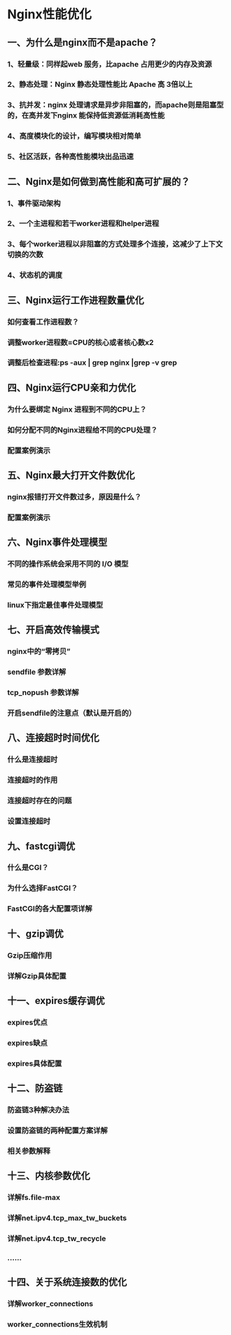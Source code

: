 # Nginx性能优化

## 一、为什么是nginx而不是apache？

### 1、轻量级：同样起web 服务，比apache 占用更少的内存及资源

### 2、静态处理：Nginx 静态处理性能比 Apache 高 3倍以上

### 3、抗并发：nginx 处理请求是异步非阻塞的，而apache则是阻塞型的，在高并发下nginx 能保持低资源低消耗高性能

### 4、高度模块化的设计，编写模块相对简单

### 5、社区活跃，各种高性能模块出品迅速

## 二、Nginx是如何做到高性能和高可扩展的？

### 1、事件驱动架构

### 2、一个主进程和若干worker进程和helper进程

### 3、每个worker进程以非阻塞的方式处理多个连接，这减少了上下文切换的次数

### 4、状态机的调度

## 三、Nginx运行工作进程数量优化

### 如何查看工作进程数？

### 调整worker进程数=CPU的核心或者核心数x2

### 调整后检查进程:ps -aux | grep nginx |grep -v grep

## 四、Nginx运行CPU亲和力优化

### 为什么要绑定 Nginx 进程到不同的CPU上？

### 如何分配不同的Nginx进程给不同的CPU处理？

### 配置案例演示

## 五、Nginx最大打开文件数优化

### nginx报错打开文件数过多，原因是什么？

### 配置案例演示

## 六、Nginx事件处理模型

### 不同的操作系统会采用不同的 I/O 模型

### 常见的事件处理模型举例

### linux下指定最佳事件处理模型

## 七、开启高效传输模式

### nginx中的“零拷贝”

### sendfile 参数详解

### tcp_nopush 参数详解

### 开启sendfile的注意点（默认是开启的）

## 八、连接超时时间优化

### 什么是连接超时

### 连接超时的作用

### 连接超时存在的问题

### 设置连接超时

## 九、fastcgi调优

### 什么是CGI？

### 为什么选择FastCGI？

### FastCGI的各大配置项详解

## 十、gzip调优

### Gzip压缩作用

### 详解Gzip具体配置

## 十一、expires缓存调优

### expires优点

### expires缺点

### expires具体配置

## 十二、防盗链

### 防盗链3种解决办法

### 设置防盗链的两种配置方案详解

### 相关参数解释

## 十三、内核参数优化

### 详解fs.file-max

### 详解net.ipv4.tcp_max_tw_buckets

### 详解net.ipv4.tcp_tw_recycle

### ......

## 十四、关于系统连接数的优化

### 详解worker_connections

### worker_connections生效机制